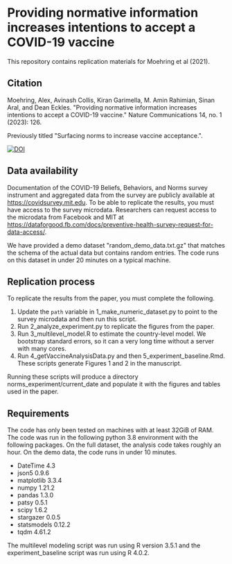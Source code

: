 # Providing normative information increases intentions to accept a COVID-19 vaccine
This repository contains replication materials for Moehring et al (2021).

## Citation
Moehring, Alex, Avinash Collis, Kiran Garimella, M. Amin Rahimian, Sinan Aral, and Dean Eckles. "Providing normative information increases intentions to accept a COVID-19 vaccine." Nature Communications 14, no. 1 (2023): 126.

Previously titled "Surfacing norms to increase vaccine acceptance.".

[![DOI](https://zenodo.org/badge/437312905.svg)](https://zenodo.org/badge/latestdoi/437312905)

## Data availability
Documentation of the COVID-19 Beliefs, Behaviors, and Norms survey instrument and aggregated data from the survey are publicly
available at https://covidsurvey.mit.edu. To be able to replicate the results, you must 
have access to the survey microdata. Researchers can request access to the 
microdata from Facebook and MIT at https://dataforgood.fb.com/docs/preventive-health-survey-request-for-data-access/. 

We have provided a demo dataset "random_demo_data.txt.gz" that matches the schema of the actual data but contains random entries. The code runs on this dataset in under 20 minutes on a typical machine.

## Replication process
To replicate the results from the paper, you must complete the following.
1) Update the <code>path</code> variable in 1_make_numeric_dataset.py to point to the 
survey microdata and then run this script.
2) Run 2_analyze_experiment.py to replicate the figures from the paper.
3) Run 3_multilevel_model.R to estimate the country-level model. We bootstrap standard errors, so it can a very long time without a server with many cores.
4) Run 4_getVaccineAnalysisData.py and then 5_experiment_baseline.Rmd. These scripts generate Figures 1 and 2 in the manuscript.

Running these scripts will produce a directory norms_experiment/current_date and populate it with
the figures and tables used in the paper.

## Requirements
The code has only been tested on machines with at least 32GiB of RAM. The code was run in the following python 3.8 environment
with the following packages. On the full dataset, the analysis code takes roughly an hour. On the demo data, the code runs 
in under 10 minutes.

- DateTime                           4.3
- json5                              0.9.6
- matplotlib                         3.3.4
- numpy                              1.21.2
- pandas                             1.3.0
- patsy                              0.5.1
- scipy                              1.6.2
- stargazer                          0.0.5
- statsmodels                        0.12.2
- tqdm                               4.61.2

The multilevel modeling script was run using R version 3.5.1 and the experiment_baseline script was run using R 4.0.2. 
